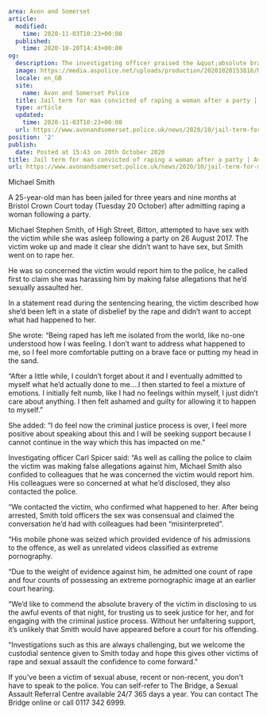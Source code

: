 ```yaml
area: Avon and Somerset
article:
  modified:
    time: 2020-11-03T10:23+00:00
  published:
    time: 2020-10-20T14:43+00:00
og:
  description: The investigating officer praised the &quot;absolute bravery&quot; of the victim in disclosing what happened to her and for supporting the criminal justice process.
  image: https://media.aspolice.net/uploads/production/20201020153816/Michael-Smith-main.jpg
  locale: en_GB
  site:
    name: Avon and Somerset Police
  title: Jail term for man convicted of raping a woman after a party | Avon and Somerset Police
  type: article
  updated:
    time: 2020-11-03T10:23+00:00
  url: https://www.avonandsomerset.police.uk/news/2020/10/jail-term-for-man-convicted-of-raping-a-woman-after-a-party/
position: '2'
publish:
  date: Posted at 15:43 on 20th October 2020
title: Jail term for man convicted of raping a woman after a party | Avon and Somerset Police
url: https://www.avonandsomerset.police.uk/news/2020/10/jail-term-for-man-convicted-of-raping-a-woman-after-a-party/
```

Michael Smith

A 25-year-old man has been jailed for three years and nine months at Bristol Crown Court today (Tuesday 20 October) after admitting raping a woman following a party.

Michael Stephen Smith, of High Street, Bitton, attempted to have sex with the victim while she was asleep following a party on 26 August 2017. The victim woke up and made it clear she didn’t want to have sex, but Smith went on to rape her.

He was so concerned the victim would report him to the police, he called first to claim she was harassing him by making false allegations that he’d sexually assaulted her.

In a statement read during the sentencing hearing, the victim described how she’d been left in a state of disbelief by the rape and didn’t want to accept what had happened to her.

She wrote: “Being raped has left me isolated from the world, like no-one understood how I was feeling. I don’t want to address what happened to me, so I feel more comfortable putting on a brave face or putting my head in the sand.

“After a little while, I couldn’t forget about it and I eventually admitted to myself what he’d actually done to me….I then started to feel a mixture of emotions. I initially felt numb, like I had no feelings within myself, I just didn’t care about anything. I then felt ashamed and guilty for allowing it to happen to myself.”

She added: “I do feel now the criminal justice process is over, I feel more positive about speaking about this and I will be seeking support because I cannot continue in the way which this has impacted on me.”

Investigating officer Carl Spicer said: “As well as calling the police to claim the victim was making false allegations against him, Michael Smith also confided to colleagues that he was concerned the victim would report him. His colleagues were so concerned at what he’d disclosed, they also contacted the police.

“We contacted the victim, who confirmed what happened to her. After being arrested, Smith told officers the sex was consensual and claimed the conversation he’d had with colleagues had been “misinterpreted”.

“His mobile phone was seized which provided evidence of his admissions to the offence, as well as unrelated videos classified as extreme pornography.

“Due to the weight of evidence against him, he admitted one count of rape and four counts of possessing an extreme pornographic image at an earlier court hearing.

“We’d like to commend the absolute bravery of the victim in disclosing to us the awful events of that night, for trusting us to seek justice for her, and for engaging with the criminal justice process. Without her unfaltering support, it’s unlikely that Smith would have appeared before a court for his offending.

“Investigations such as this are always challenging, but we welcome the custodial sentence given to Smith today and hope this gives other victims of rape and sexual assault the confidence to come forward."

If you've been a victim of sexual abuse, recent or non-recent, you don't have to speak to the police. You can self-refer to The Bridge, a Sexual Assault Referral Centre available 24/7 365 days a year. You can contact The Bridge online or call 0117 342 6999.
